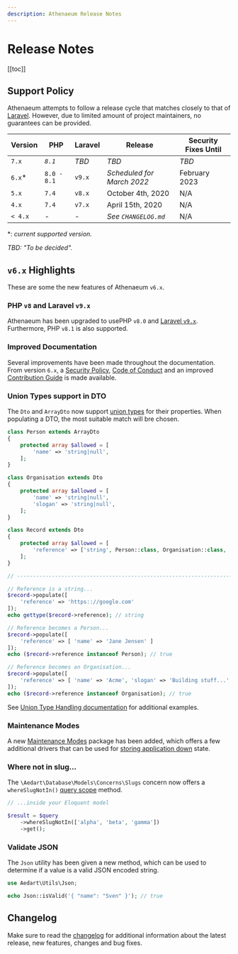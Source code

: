 ```yaml
---
description: Athenaeum Release Notes
---
```


# Release Notes

[[toc]]

## Support Policy

Athenaeum attempts to follow a release cycle that matches closely to that of [Laravel](https://laravel.com/docs/9.x/releases).
However, due to limited amount of project maintainers, no guarantees can be provided. 

| Version | PHP         | Laravel | Release                    | Security Fixes Until |
|---------|-------------|---------|----------------------------|----------------------|
| `7.x`   | _`8.1`_     | _TBD_   | _TBD_                      | _TBD_                |
| `6.x`*  | `8.0 - 8.1` | `v9.x`  | _Scheduled for March 2022_ | February 2023        |
| `5.x`   | `7.4`       | `v8.x`  | October 4th, 2020          | N/A                  |
| `4.x`   | `7.4`       | `v7.x`  | April 15th, 2020           | N/A                  |
| `< 4.x` | _-_         | _-_     | _See `CHANGELOG.md`_       | N/A                  |

*: _current supported version._

_TBD: "To be decided"._

## `v6.x` Highlights

These are some the new features of Athenaeum `v6.x`.

### PHP `v8` and Laravel `v9.x`

Athenaeum has been upgraded to usePHP `v8.0` and [Laravel `v9.x`](https://laravel.com/docs/9.x/releases).
Furthermore, PHP `v8.1` is also supported.

### Improved Documentation

Several improvements have been made throughout the documentation.
From version `6.x`, a [Security Policy](./security.md), [Code of Conduct](./code-of-conduct.md) and an improved [Contribution Guide](./contribution-guide.md) is made available.

### Union Types support in DTO

The `Dto` and `ArrayDto` now support [union types](https://php.watch/versions/8.0/union-types) for their properties.
When populating a DTO, the most suitable match will bre chosen.

```php
class Person extends ArrayDto
{
    protected array $allowed = [
        'name' => 'string|null',
    ];
}

class Organisation extends Dto
{
    protected array $allowed = [
        'name' => 'string|null',
        'slogan' => 'string|null',
    ];
}

class Record extends Dto
{    
    protected array $allowed = [
        'reference' => ['string', Person::class, Organisation::class, 'null'],
    ];
}

// ------------------------------------------------------------------------ //

// Reference is a string...
$record->populate([
    'reference' => 'https:://google.com'
]);
echo gettype($record->reference); // string

// Reference becomes a Person...
$record->populate([
    'reference' => [ 'name' => 'Jane Jensen' ]
]);
echo ($record->reference instanceof Person); // true

// Reference becomes an Organisation...
$record->populate([
    'reference' => [ 'name' => 'Acme', 'slogan' => 'Building stuff...' ]
]);
echo ($record->reference instanceof Organisation); // true
```

See [Union Type Handling documentation](./dto/nested-dto.md#union-types) for additional examples.

### Maintenance Modes

A new [Maintenance Modes](./maintenance/modes) package has been added, which offers a few additional drivers that can be used for [storing application down](https://laravel.com/docs/9.x/configuration#maintenance-mode) state.

### Where not in slug...

The `\Aedart\Database\Models\Concerns\Slugs` concern now offers a `whereSlugNotIn()` [query scope](https://laravel.com/docs/9.x/eloquent#local-scopes) method.

```php
// ...inside your Eloquent model

$result = $query
    ->whereSlugNotIn(['alpha', 'beta', 'gamma'])
    ->get();
```

### Validate JSON

The `Json` utility has been given a new method, which can be used to determine if a value is a valid JSON encoded string.

```php
use Aedart\Utils\Json;

echo Json::isValid('{ "name": "Sven" }'); // true
```

## Changelog

Make sure to read the [changelog](https://github.com/aedart/athenaeum/blob/master/CHANGELOG.md) for additional information about the latest release, new features, changes and bug fixes. 
